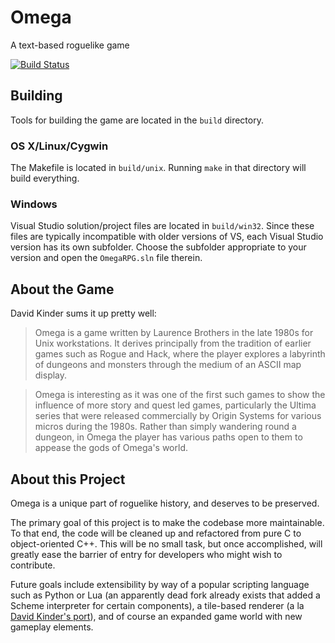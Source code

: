 Omega
=====

A text-based roguelike game

[![Build Status](https://travis-ci.org/cwc/OmegaRPG.png)](https://travis-ci.org/cwc/OmegaRPG)

Building
-----

Tools for building the game are located in the `build` directory.

### OS X/Linux/Cygwin

The Makefile is located in `build/unix`. Running `make` in that directory will
build everything.

### Windows

Visual Studio solution/project files are located in `build/win32`. Since these
files are typically incompatible with older versions of VS, each Visual Studio
version has its own subfolder. Choose the subfolder appropriate to your version
and open the `OmegaRPG.sln` file therein.

About the Game
-----

David Kinder sums it up pretty well:

> Omega is a game written by Laurence Brothers in the late 1980s for Unix
> workstations. It derives principally from the tradition of earlier games such
> as Rogue and Hack, where the player explores a labyrinth of dungeons and
> monsters through the medium of an ASCII map display. 

> Omega is interesting as it was one of the first such games to show the
> influence of more story and quest led games, particularly the Ultima series
> that were released commercially by Origin Systems for various micros during
> the 1980s. Rather than simply wandering round a dungeon, in Omega the player
> has various paths open to them to appease the gods of Omega's world. 

About this Project
-----

Omega is a unique part of roguelike history, and deserves to be preserved.

The primary goal of this project is to make the codebase more maintainable. To
that end, the code will be cleaned up and refactored from pure C to
object-oriented C++. This will be no small task, but once accomplished, will
greatly ease the barrier of entry for developers who might wish to contribute.

Future goals include extensibility by way of a popular scripting language such
as Python or Lua (an apparently dead fork already exists that added a Scheme
interpreter for certain components), a tile-based renderer (a la
[David Kinder's port](http://github.com/DavidKinder/Omega)), and of course an
expanded game world with new gameplay elements.
